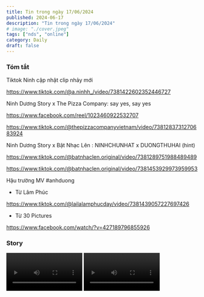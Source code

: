 ```yaml
---
title: Tin trong ngày 17/06/2024
published: 2024-06-17
description: "Tin trong ngày 17/06/2024"
# image: "./cover.jpeg"
tags: ["nds", "online"]
category: Daily
draft: false
---
```


### Tóm tắt

Tiktok Ninh cập nhật clip nhảy mới 

https://www.tiktok.com/@a.ninhh_/video/7381422602352446727


Ninh Dương Story x The Pizza Company: say yes, say yes

https://www.facebook.com/reel/1023460922532707

https://www.tiktok.com/@thepizzacompanyvietnam/video/7381283731270683924


Ninh Dương Story x Bật Nhạc Lên : NINHCHUNHAT x DUONGTHUHAI (hint)

https://www.tiktok.com/@batnhaclen.original/video/7381289751988489489

https://www.tiktok.com/@batnhaclen.original/video/7381453929973959953


Hậu trường MV #anhduong 

- Từ Lâm Phúc

https://www.tiktok.com/@lailalamphucday/video/7381439057227697426

- Từ 30 Pictures

https://www.facebook.com/watch/?v=427189796855926


### Story 

<video width="200" controls>
  <source src="https://github.com/user-attachments/assets/a392e875-8815-44a7-b7b9-52a075decd26" type="video/mp4">
</video>

<video width="200" controls>
  <source src="https://github.com/user-attachments/assets/114ffacc-0816-4f60-be07-223883427b08" type="video/mp4">
</video>








